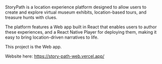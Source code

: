 StoryPath is a location experience platform designed to allow users
to create and explore virtual museum exhibits, location-based tours,
and treasure hunts with clues.

The platform features a Web app built in React that enables users to
author these experiences, and a React Native Player for deploying
them, making it easy to bring location-driven narratives to life.

This project is the Web app.

Website here:
https://story-path-web.vercel.app/
